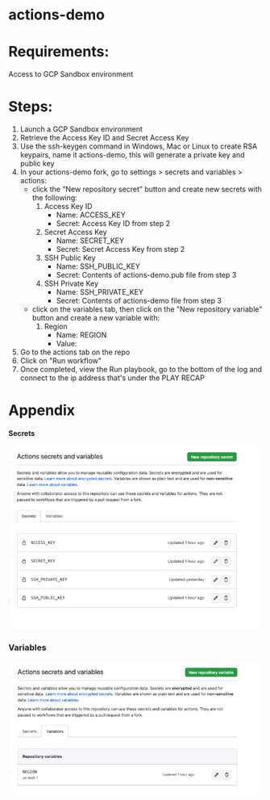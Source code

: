 # actions-demo

# Requirements:

Access to GCP Sandbox environment

# Steps:
1. Launch a GCP Sandbox environment
2. Retrieve the Access Key ID and Secret Access Key
3. Use the ssh-keygen command in Windows, Mac or Linux to create RSA keypairs, name it actions-demo, this will generate a private key and public key
4. In your actions-demo fork, go to settings > secrets and variables > actions:
    - click the "New repository secret" button and create new secrets with the following:
        1. Access Key ID 
            - Name: ACCESS_KEY
            - Secret: Access Key ID from step 2
        2. Secret Access Key
            - Name: SECRET_KEY
            - Secret: Secret Access Key from step 2
        3. SSH Public Key
            - Name: SSH_PUBLIC_KEY
            - Secret: Contents of actions-demo.pub file from step 3
        4. SSH Private Key
            - Name: SSH_PRIVATE_KEY
            - Secret: Contents of actions-demo file from step 3
    - click on the variables tab, then click on the "New repository variable" button and create a new variable with:
        1. Region
            - Name: REGION
            - Value: <enter-your-region>
5. Go to the actions tab on the repo
6. Click on "Run workflow"
7. Once completed, view the Run playbook, go to the bottom of the log and connect to the ip address that's under the PLAY RECAP

# Appendix
#### Secrets

![secrets](secrets_screenshot.png)

### Variables
![variables](variables_screenshot.png)

